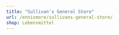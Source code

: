 ```yaml
---
title: "Sullivan's General Store"
url: /ennismore/sullivans-general-store/
shop: Lebensmittel
---
```

